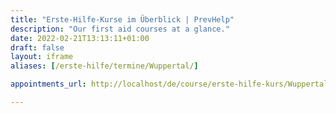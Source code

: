 ```yaml
---
title: "Erste-Hilfe-Kurse im Überblick | PrevHelp"
description: "Our first aid courses at a glance."
date: 2022-02-21T13:13:11+01:00
draft: false
layout: iframe
aliases: [/erste-hilfe/termine/Wuppertal/]

appointments_url: http://localhost/de/course/erste-hilfe-kurs/Wuppertal

---
```

